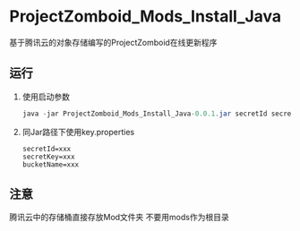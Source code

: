 # ProjectZomboid_Mods_Install_Java
基于腾讯云的对象存储编写的ProjectZomboid在线更新程序
## 运行
1. 使用启动参数
    ```Java
    java -jar ProjectZomboid_Mods_Install_Java-0.0.1.jar secretId secretKey bucketName
    ```
2. 同Jar路径下使用key.properties
    ```properties
    secretId=xxx
    secretKey=xxx
    bucketName=xxx
    ```
## 注意
腾讯云中的存储桶直接存放Mod文件夹  不要用mods作为根目录